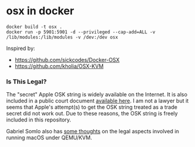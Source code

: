 # osx in docker

```
docker build -t osx .
docker run -p 5901:5901 -d --privileged --cap-add=ALL -v /lib/modules:/lib/modules -v /dev:/dev osx
```

Inspired by:
* https://github.com/sickcodes/Docker-OSX
* https://github.com/kholia/OSX-KVM

### Is This Legal?

The "secret" Apple OSK string is widely available on the Internet. It is also included in a public court document [available here](http://www.rcfp.org/sites/default/files/docs/20120105_202426_apple_sealing.pdf). I am not a lawyer but it seems that Apple's attempt(s) to get the OSK string treated as a trade secret did not work out. Due to these reasons, the OSK string is freely included in this repository.

Gabriel Somlo also has [some thoughts](http://www.contrib.andrew.cmu.edu/~somlo/OSXKVM/) on the legal aspects involved in running macOS under QEMU/KVM.
